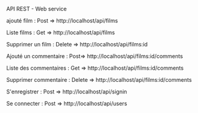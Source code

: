 API REST - Web service

ajouté film :
Post => http://localhost/api/films

Liste films : 
Get => http://localhost/api/films

Supprimer un film :
Delete => http://localhost/api/films:id

Ajouté un commentaire :
Post=> http://localhost/api/films:id/comments

Liste des commentaires :
Get => http://localhost/api/films:id/comments

Supprimer commentaire : 
Delete => http://localhost/api/films:id/comments

S'enregistrer :
Post => http://localhost/api/signin

Se connecter : 
Post => http://localhost/api/users